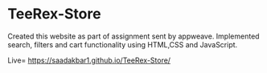 # TeeRex-Store

Created this website as part of assignment sent by appweave.
Implemented search, filters and cart functionality using HTML,CSS and JavaScript.

Live= https://saadakbar1.github.io/TeeRex-Store/
